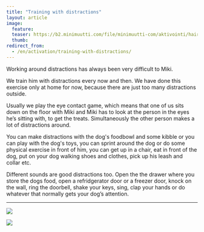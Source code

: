 ```yaml
---
title: "Training with distractions"
layout: article
image:
  feature:
  teaser: https://b2.minimuutti.com/file/minimuutti-com/aktivointi/hairioharjoitukset/DSC41355-245px.jpg
  thumb:
redirect_from:
  - /en/activation/training-with-distractions/
---
```


Working around distractions has always been very difficult to Miki.

We train him with distractions every now and then. We have done this exercise only at home for now, because there are just too many distractions outside.

Usually we play the eye contact game, which means that one of us sits down on the floor with Miki and Miki has to look at the person in the eyes he’s sitting with, to get the treats. Simultaneously the other person makes a lot of distractions around.

You can make distractions with the dog's foodbowl and some kibble or you can play with the dog's toys, you can sprint around the dog or do some physical exercise in front of him, you can get up in a chair, eat in front of the dog, put on your dog walking shoes and clothes, pick up his leash and collar etc.

Different sounds are good distractions too. Open the the drawer where you store the dogs food, open a refridgerator door or a freezer door, knock on the wall, ring the doorbell, shake your keys, sing, clap your hands or do whatever that normally gets your dog’s attention.

---

![](https://b2.minimuutti.com/file/minimuutti-com/aktivointi/hairioharjoitukset/DSC41354-800px.jpg)

![](https://b2.minimuutti.com/file/minimuutti-com/aktivointi/hairioharjoitukset/DSC41355-800px.jpg)
